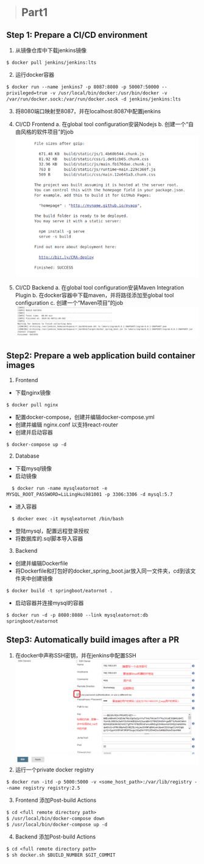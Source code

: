 ># Part1

## Step 1: Prepare a CI/CD environment
1. 从镜像仓库中下载jenkins镜像
```
$ docker pull jenkins/jenkins:lts
```
2. 运行docker容器
``` 
$ docker run --name jenkins7 -p 8087:8080 -p 50007:50000 --privileged=true -v /usr/local/bin/docker:/usr/bin/docker -v /var/run/docker.sock:/var/run/docker.sock -d jenkins/jenkins:lts
```
3. 将8080端口映射至8087，并在localhost:8087中配置jenkins
4. CI/CD Frontend
a. 在global tool configuration安装Nodejs
b. 创建一个“自由风格的软件项目”的job
![70%](frontend.png)

5. CI/CD Backend
a. 在global tool configuration安装Maven Integration Plugin
b. 在docker容器中下载maven，并将路径添加至global tool configuration
c. 创建一个“Maven项目”的job
![70%](backend.png)

## Step2: Prepare a web application build container images

1. Frontend
  + 下载nginx镜像
  ```
  $ docker pull nginx
  ```
   + 配置docker-compose，创建并编辑docker-compose.yml
   + 创建并编辑 nginx.conf 以支持react-router
   + 创建并启动容器
   ```
   $ docker-compose up -d
   ```

2. Database
 + 下载mysql镜像
 + 启动镜像
```
  $ docker run -name mysqleatornot -e MYSQL_ROOT_PASSWORD=LiLingHui981001 -p 3306:3306 -d mysql:5.7
```
   + 进入容器
```
  $ docker exec -it mysqleatornot /bin/bash
```
   + 登陆mysql，配置远程登录授权
   + 将数据库的.sql脚本导入容器

3. Backend
  + 创建并编辑Dockerfile
  + 将Dockerfile和打包好的docker_spring_boot.jar放入同一文件夹，cd到该文件夹中创建镜像
```
$ docker build -t springboot/eatornot .
```
   + 启动容器并连接mysql的容器
```
$ docker run -d -p 8080:8080 --link mysqleatornot:db springboot/eatornot
```

## Step3: Automatically build images after a PR

1. 在docker中声称SSH密钥，并在jenkins中配置SSH
![70%](jenkins_ssh.png) 
2. 运行一个private docker registry
```
$ docker run -itd -p 5000:5000 -v <some_host_path>:/var/lib/registry --name registry registry:2.5
```

3. Frontend
添加Post-build Actions
```
$ cd <full remote directory path>
$ /usr/local/bin/docker-compose down
$ /usr/local/bin/docker-compose up -d
```

4. Backend
添加Post-build Actions
```
$ cd <full remote directory path>
$ sh docker.sh $BUILD_NUMBER $GIT_COMMIT
```